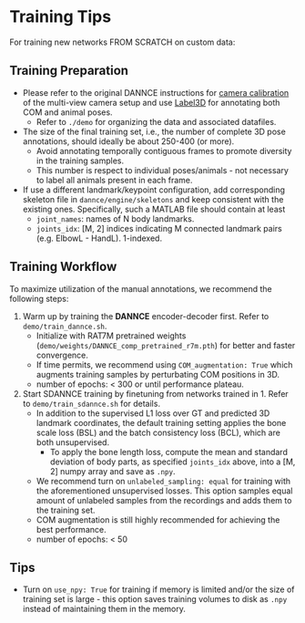 # Training Tips
For training new networks FROM SCRATCH on custom data:

## Training Preparation
- Please refer to the original DANNCE instructions for [camera calibration](https://github.com/spoonsso/dannce/tree/master#using-dannce-on-your-data) of the multi-view camera setup and use [Label3D](https://github.com/diegoaldarondo/Label3D) for annotating both COM and animal poses. 
    - Refer to `./demo` for organizing the data and associated datafiles.
- The size of the final training set, i.e., the number of complete 3D pose annotations, should ideally be about 250-400 (or more). 
    - Avoid annotating temporally contiguous frames to promote diversity in the training samples.
    - This number is respect to individual poses/animals - not necessary to label all animals present in each frame. 
- If use a different landmark/keypoint configuration, add corresponding skeleton file in `dannce/engine/skeletons` and keep consistent with the existing ones. Specifically, such a MATLAB file should contain at least
    - `joint_names`: names of N body landmarks.
    - `joints_idx`: [M, 2] indices indicating M connected landmark pairs (e.g. ElbowL - HandL). 1-indexed.

## Training Workflow
To maximize utilization of the manual annotations, we recommend the following steps:

1. Warm up by training the **DANNCE** encoder-decoder first. Refer to `demo/train_dannce.sh`. 
    - Initialize with RAT7M pretrained weights (`demo/weights/DANNCE_comp_pretrained_r7m.pth`) for better and faster convergence. 
    - If time permits, we recommend using `COM_augmentation: True` which augments training samples by perturbating COM positions in 3D. 
    - number of epochs: < 300 or until performance plateau.
2. Start SDANNCE training by finetuning from networks trained in 1. Refer to `demo/train_sdannce.sh` for details.
    - In addition to the supervised L1 loss over GT and predicted 3D landmark coordinates, the default training setting applies the bone scale loss (BSL) and the batch consistency loss (BCL), which are both unsupervised. 
        - To apply the bone length loss, compute the mean and standard deviation of body parts, as specified `joints_idx` above, into a [M, 2] numpy array and save as `.npy`. 
    - We recommend turn on `unlabeled_sampling: equal` for training with the aforementioned unsupervised losses. This option samples equal amount of unlabeled samples from the recordings and adds them to the training set. 
    - COM augmentation is still highly recommended for achieving the best performance.
    - number of epochs: < 50

## Tips
- Turn on `use_npy: True` for training if memory is limited and/or the size of training set is large - this option saves training volumes to disk as `.npy` instead of maintaining them in the memory.